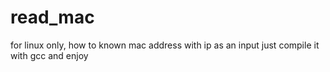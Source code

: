 # read_mac
for linux only, how to known mac address with ip as an input
just compile it with gcc and enjoy
